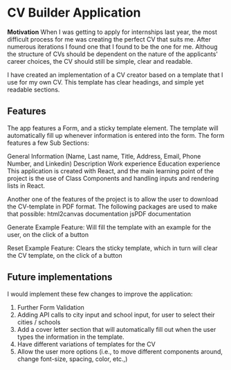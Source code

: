 # CV Builder Application

**Motivation**
When I was getting to apply for internships last year, the most difficult process for me was creating the perfect CV that suits me. After numerous iterations I found one that I found to be the one for me. Althoug the structure of CVs should be dependent on the nature of the applicants' career choices, the CV should still be simple, clear and readable.

I have created an implementation of a CV creator based on a template that I use for my own CV. This template has clear headings, and simple yet readable sections.

## **Features**
The app features a Form, and a sticky template element. The template will automatically fill up whenever information is entered into the form. The form features a few Sub Sections:

General Information (Name, Last name, Title, Address, Email, Phone Number, and Linkedin)
Description
Work experience
Education experience
This application is created with React, and the main learning point of the project is the use of Class Components and handling inputs and rendering lists in React.


Another one of the features of the project is to allow the user to download the CV-template in PDF format. The following packages are used to make that possible:
html2canvas documentation
jsPDF documentation

Generate Example Feature:
Will fill the template with an example for the user, on the click of a button

Reset Example Feature:
Clears the sticky template, which in turn will clear the CV template, on the click of a button

## **Future implementations**
I would implement these few changes to improve the application:

1. Further Form Validation
2. Adding API calls to city input and school input, for user to select their cities / schools
3. Add a cover letter section that will automatically fill out when the user types the information in the template.
4. Have different variations of templates for the CV
5. Allow the user more options (i.e., to move different components around, change font-size, spacing, color, etc.,)
